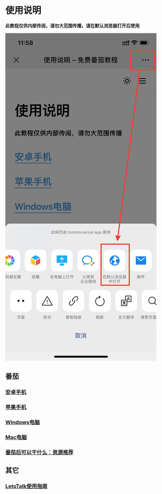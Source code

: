 # 使用说明

**此教程仅供内部传阅，请勿大范围传播，请在默认浏览器打开后使用**

![](./index/open_browser.png)

## 番茄

### [安卓手机](/android)

### [苹果手机](/apple)

### [Windows电脑](/windows)

### [Mac电脑](/mac)

### [番茄后可以干什么：资源推荐](/guide)

## 其它

### [LetsTalk使用指南](/letstalk)
